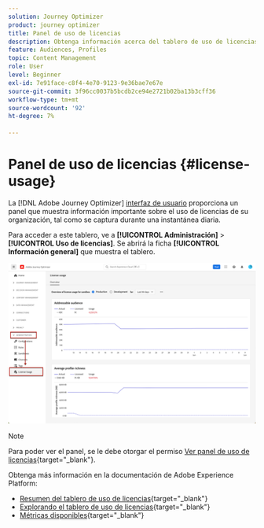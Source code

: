 ```yaml
---
solution: Journey Optimizer
product: journey optimizer
title: Panel de uso de licencias
description: Obtenga información acerca del tablero de uso de licencias de Journey Optimizer
feature: Audiences, Profiles
topic: Content Management
role: User
level: Beginner
exl-id: 7e91face-c8f4-4e70-9123-9e36bae7e67e
source-git-commit: 3f96cc0037b5bcdb2ce94e2721b02ba13b3cff36
workflow-type: tm+mt
source-wordcount: '92'
ht-degree: 7%

---
```


# Panel de uso de licencias {#license-usage}

La [!DNL Adobe Journey Optimizer] [interfaz de usuario](../start/user-interface.md) proporciona un panel que muestra información importante sobre el uso de licencias de su organización, tal como se captura durante una instantánea diaria.

Para acceder a este tablero, ve a **[!UICONTROL Administración]** > **[!UICONTROL Uso de licencias]**. Se abrirá la ficha **[!UICONTROL Información general]** que muestra el tablero.

![](assets/license-usage-dashboard.png)

>[!NOTE]
>
>Para poder ver el panel, se le debe otorgar el permiso [Ver panel de uso de licencias](https://experienceleague.adobe.com/docs/experience-platform/dashboards/permissions.html#available-permissions){target="_blank"}.

Obtenga más información en la documentación de Adobe Experience Platform:

* [Resumen del tablero de uso de licencias](https://experienceleague.adobe.com/docs/experience-platform/dashboards/guides/license-usage.html){target="_blank"}
* [Explorando el tablero de uso de licencias](https://experienceleague.adobe.com/docs/experience-platform/dashboards/guides/license-usage.html#exploring-the-license-usage-dashboard){target="_blank"}
* [Métricas disponibles](https://experienceleague.adobe.com/docs/experience-platform/dashboards/guides/license-usage.html?lang=es#available-metrics){target="_blank"}
